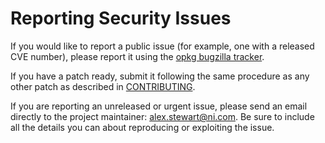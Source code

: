 Reporting Security Issues
=========================

If you would like to report a public issue (for example, one with a released CVE number), please report it using the [opkg bugzilla tracker](https://bugzilla.yoctoproject.org/buglist.cgi?quicksearch=Product%3Aopkg).

If you have a patch ready, submit it following the same procedure as any other patch as described in [CONTRIBUTING](https://git.yoctoproject.org/opkg-utils/tree/CONTRIBUTING).

If you are reporting an unreleased or urgent issue, please send an email directly to the project maintainer: <alex.stewart@ni.com>. Be sure to include all the details you can about reproducing or exploiting the issue.